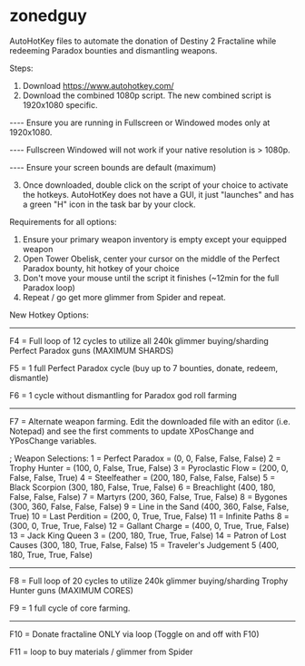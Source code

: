 # zonedguy

AutoHotKey files to automate the donation of Destiny 2 Fractaline while redeeming Paradox bounties and dismantling weapons.

Steps:
1) Download https://www.autohotkey.com/
2) Download the combined 1080p script. The new combined script is 1920x1080 specific.

---- Ensure you are running in Fullscreen or Windowed modes only at 1920x1080.

---- Fullscreen Windowed will not work if your native resolution is > 1080p.

---- Ensure your screen bounds are default (maximum)

3) Once downloaded, double click on the script of your choice to activate the hotkeys. AutoHotKey does not have a GUI, it just "launches" and has a green "H" icon in the task bar by your clock.

Requirements for all options:
1) Ensure your primary weapon inventory is empty except your equipped weapon 
2) Open Tower Obelisk, center your cursor on the middle of the Perfect Paradox bounty, hit hotkey of your choice
3) Don't move your mouse until the script it finishes (~12min for the full Paradox loop)
4) Repeat / go get more glimmer from Spider and repeat.

New Hotkey Options:

-----------------

F4 = Full loop of 12 cycles to utilize all 240k glimmer buying/sharding Perfect Paradox guns (MAXIMUM SHARDS)

F5 = 1 full Perfect Paradox cycle (buy up to 7 bounties, donate, redeem, dismantle)

F6 = 1 cycle without dismantling for Paradox god roll farming

-----------------

F7 = Alternate weapon farming. Edit the downloaded file with an editor (i.e. Notepad) and see the first comments to update XPosChange and YPosChange variables.

; Weapon Selections:
1 = Perfect Paradox = (0, 0, False, False, False)
2 = Trophy Hunter = (100, 0, False, True, False)
3 = Pyroclastic Flow = (200, 0, False, False, True)
4 = Steelfeather = (200, 180, False, False, False)
5 = Black Scorpion (300, 180, False, True, False)
6 = Breachlight (400, 180, False, False, False)
7 = Martyrs (200, 360, False, True, False)
8 = Bygones (300, 360, False, False, False)
9 = Line in the Sand (400, 360, False, False, True)
10 = Last Perdition = (200, 0, True, True, False)
11 = Infinite Paths 8 = (300, 0, True, True, False)
12 = Gallant Charge = (400, 0, True, True, False)
13 = Jack King Queen 3 = (200, 180, True, True, False)
14 = Patron of Lost Causes (300, 180, True, False, False)
15 = Traveler's Judgement 5 (400, 180, True, True, False)

-----------------

F8 = Full loop of 20 cycles to utilize 240k glimmer buying/sharding Trophy Hunter guns (MAXIMUM CORES)

F9 = 1 full cycle of core farming.

-----------------

F10 = Donate fractaline ONLY via loop (Toggle on and off with F10)

F11 = loop to buy materials / glimmer from Spider
